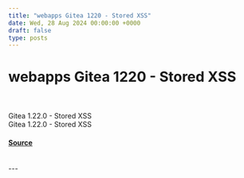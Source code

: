 ```yaml
---
title: "webapps Gitea 1220 - Stored XSS"
date: Wed, 28 Aug 2024 00:00:00 +0000
draft: false
type: posts
---
```

# webapps Gitea 1220 - Stored XSS

<br/>

<br/>
Gitea 1.22.0 - Stored XSS
<br/>
Gitea 1.22.0 - Stored XSS

#### [Source](https://www.exploit-db.com/exploits/52077)

<br/>
---
